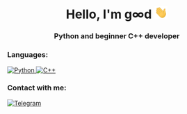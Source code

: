 <h1 align="center">Hello, I'm g∞d <img src="./src/hello.gif" width="30px"></h1>
<h3 align="center">Python and beginner C++ developer</h3>

<h3 align="left">Languages:</h3>
<div align="left">
  <a href="https://www.python.org">
    <img src="https://img.shields.io/badge/Python-4682B4?style=for-the-badge&logo=python&logoColor=white&color=4682B4" alt="Python" style="width: 120px; height: 35px;" />
  </a>
  <a href="https://isocpp.org">
    <img src="https://img.shields.io/badge/C%2B%2B-4169E1?style=for-the-badge&logo=c%2B%2B&logoColor=white&color=4169E1" alt="C++" style="width: 120px; height: 35px;" />
  </a>
</div>

<h3 align="left">Contact with me: </h3>
<div align="left">
  <a href="https://t.me/goodhumman" target="_blank">
    <img src="https://img.shields.io/badge/-Telegram-0088CC?style=for-the-badge&logo=telegram&logoColor=white" width="120" height="35" alt="Telegram" />
  </a>
</div>
